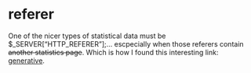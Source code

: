 <!--
  id: 244
  date: 2005-02-12T12:36:20
  modified: 2005-02-12T12:36:20
  slug: referer
  type: post
  excerpt: <p>One of the nicer types of statistical data must be $_SERVER[&#8220;HTTP_REFERER&#8221;];&#8230; escpecially when those referers contain another statistics page. Which is how I found this interesting link: generative.</p> 
  content: <p>One of the nicer types of statistical data must be $_SERVER[&#8220;HTTP_REFERER&#8221;];&#8230; escpecially when those referers contain <del>another statistics page</del>. Which is how I found this interesting link: <a href="http://www.generative.net/" target="_blank">generative</a>.</p> 
  categories: backend
  tags: 
-->

# referer

<p>One of the nicer types of statistical data must be $_SERVER[&#8220;HTTP_REFERER&#8221;];&#8230; escpecially when those referers contain <del>another statistics page</del>. Which is how I found this interesting link: <a href="http://www.generative.net/" target="_blank">generative</a>.</p>

